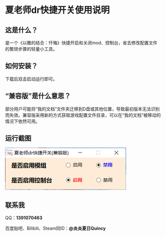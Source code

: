 # 夏老师dr快捷开关使用说明

## 这是什么？

是一个《以撒的结合：忏悔》快捷开启和关闭mod、控制台，省去修改配置文件的繁琐步骤的轻量小工具。

## 如何安装？

下载后双击启动运行即可。

## “兼容版”是什么意思？

部分用户可能将“我的文档”文件夹迁移到D盘或其他位置，导致最初版本无法识别而失效。兼容版采用新的方式获取游戏配置文件目录，可以在“我的文档”被移动的情况下依然可用。

## 运行截图

![运行截图](doc/screenshot.png)

## 联系我

QQ：**1391070463**

百度贴吧、Bilibili、Steam同ID：**@炎炎夏日Quincy**